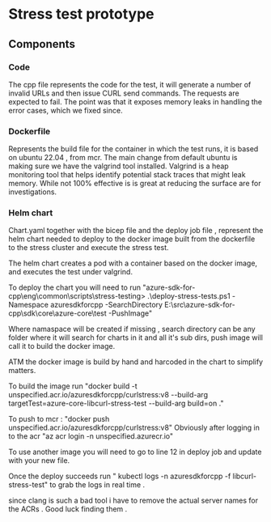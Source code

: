 # Stress test prototype 

## Components 
### Code 
The cpp file represents the code for the test, it will generate a number of invalid URLs and then issue CURL send commands. The requests are expected to fail. The point was that it exposes memory leaks in handling the error cases, which we fixed since. 

### Dockerfile
Represents the build file for the container in which the test runs, it is based on ubuntu 22.04 , from mcr. 
The main change from default ubuntu is making sure we have the valgrind tool installed. Valgrind is a heap monitoring tool that helps identify potential stack traces that might leak memory. While not 100% effective is is great at reducing the surface are for investigations. 

### Helm chart
Chart.yaml together with the bicep file and the deploy job file , represent the helm chart needed to deploy to the docker image built from the dockerfile to the stress cluster and execute the stress test. 

The helm chart creates a pod with a container based on the docker image, and executes the test under valgrind. 

To deploy the chart you will need to run "azure-sdk-for-cpp\eng\common\scripts\stress-testing> .\deploy-stress-tests.ps1 -Namespace azuresdkforcpp -SearchDirectory E:\src\azure-sdk-for-cpp\sdk\core\azure-core\test -PushImage"

Where namaspace will be created if missing , search directory can be any folder where it will search for charts in it and all it's sub dirs, push image will call it to build the docker image. 

ATM the docker image is build by hand and harcoded in the chart to simplify matters.  

To build the image run "docker build -t unspecified.acr.io/azuresdkforcpp/curlstress:v8  --build-arg targetTest=azure-core-libcurl-stress-test --build-arg build=on  ."

To push to mcr : "docker push unspecified.acr.io/azuresdkforcpp/curlstress:v8"
Obviously after logging in to the acr "az acr login -n unspecified.azurecr.io"

To use another image you will need to go to line 12 in deploy job and update with your new file. 

Once the deploy succeeds run " kubectl logs -n azuresdkforcpp -f libcurl-stress-test" to grab the logs in real time .

since clang is such a bad tool i have to remove the actual server names for the ACRs . Good luck finding them . 